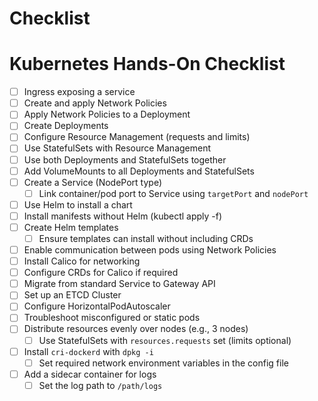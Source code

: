 # Checklist
# Kubernetes Hands-On Checklist

- [ ] Ingress exposing a service
- [ ] Create and apply Network Policies
- [ ] Apply Network Policies to a Deployment
- [ ] Create Deployments
- [ ] Configure Resource Management (requests and limits)
- [ ] Use StatefulSets with Resource Management
- [ ] Use both Deployments and StatefulSets together
- [ ] Add VolumeMounts to all Deployments and StatefulSets
- [ ] Create a Service (NodePort type)
  - [ ] Link container/pod port to Service using `targetPort` and `nodePort`
- [ ] Use Helm to install a chart
- [ ] Install manifests without Helm (kubectl apply -f)
- [ ] Create Helm templates
  - [ ] Ensure templates can install without including CRDs
- [ ] Enable communication between pods using Network Policies
- [ ] Install Calico for networking
- [ ] Configure CRDs for Calico if required
- [ ] Migrate from standard Service to Gateway API
- [ ] Set up an ETCD Cluster
- [ ] Configure HorizontalPodAutoscaler
- [ ] Troubleshoot misconfigured or static pods
- [ ] Distribute resources evenly over nodes (e.g., 3 nodes)
  - [ ] Use StatefulSets with `resources.requests` set (limits optional)
- [ ] Install `cri-dockerd` with `dpkg -i`
  - [ ] Set required network environment variables in the config file
- [ ] Add a sidecar container for logs
  - [ ] Set the log path to `/path/logs`
